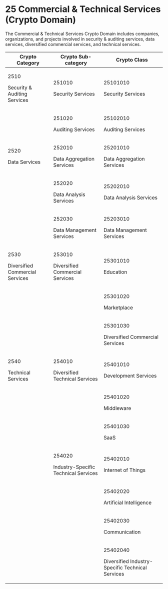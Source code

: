 # 25 Commercial & Technical Services (Crypto Domain)

The Commercial & Technical Services Crypto Domain includes companies, organizations, and projects involved in security & auditing services, data services, diversified commercial services, and technical services.

| Crypto Category                                     | Crypto Sub-category                                      | Crypto Class                                                           |
| --------------------------------------------------- | -------------------------------------------------------- | ---------------------------------------------------------------------- |
| <p>2510</p><p>Security &#x26; Auditing Services</p> | <p>251010</p><p>Security Services</p>                    | <p>25101010</p><p>Security Services</p>                                |
|                                                     | <p>251020</p><p>Auditing Services</p>                    | <p>25102010</p><p>Auditing Services</p>                                |
| <p>2520</p><p>Data Services</p>                     | <p>252010</p><p>Data Aggregation Services</p>            | <p>25201010</p><p>Data Aggregation Services</p>                        |
|                                                     | <p>252020</p><p>Data Analysis Services</p>               | <p>25202010</p><p>Data Analysis Services</p>                           |
|                                                     | <p>252030</p><p>Data Management Services</p>             | <p>25203010</p><p>Data Management Services</p>                         |
| <p>2530</p><p>Diversified Commercial Services</p>   | <p>253010</p><p>Diversified Commercial Services</p>      | <p>25301010</p><p>Education</p>                                        |
|                                                     |                                                          | <p>25301020</p><p>Marketplace</p>                                      |
|                                                     |                                                          | <p>25301030</p><p>Diversified Commercial Services</p>                  |
| <p>2540</p><p>Technical Services</p>                | <p>254010</p><p>Diversified Technical Services</p>       | <p>25401010</p><p>Development Services</p>                             |
|                                                     |                                                          | <p>25401020</p><p>Middleware</p>                                       |
|                                                     |                                                          | <p>25401030</p><p>SaaS</p>                                             |
|                                                     | <p>254020</p><p>Industry-Specific Technical Services</p> | <p>25402010</p><p>Internet of Things</p>                               |
|                                                     |                                                          | <p>25402020</p><p>Artificial Intelligence</p>                          |
|                                                     |                                                          | <p>25402030</p><p>Communication</p>                                    |
|                                                     |                                                          | <p>25402040</p><p>Diversified Industry-Specific Technical Services</p> |
